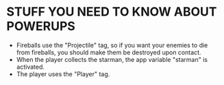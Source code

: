 # STUFF YOU NEED TO KNOW ABOUT POWERUPS

- Fireballs use the "Projectile" tag, so if you want your enemies to die from fireballs, you should make them be destroyed upon contact.
- When the player collects the starman, the app variable "starman" is activated. 
- The player uses the "Player" tag.